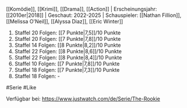 
[[Komödie]], [[Krimi]], [[Drama]], [[Action]] | Erscheinungsjahr: [[2010er|2018]] | Geschaut: 2022-2025 | Schauspieler: [[Nathan Fillion]], [[Melissa O'Neil]], [[Alyssa Diaz]], [[Eric Winter]]

1. Staffel 20 Folgen: [[7 Punkte|7,5]]/10 Punkte
2. Staffel 20 Folgen: [[7 Punkte|7,8]]/10 Punkte
3. Staffel 14 Folgen: [[8 Punkte|8,2]]/10 Punkte
4. Staffel 22 Folgen: [[8 Punkte|8,6]]/10 Punkte
5. Staffel 22 Folgen: [[8 Punkte|8,4]]/10 Punkte
6. Staffel 10 Folgen: [[7 Punkte|7,8]]/10 Punkte
7. Staffel 18 Folgen: [[7 Punkte|7,3]]/10 Punkte
8. Staffel 18 Folgen: -


#Serie #Like

Verfügbar bei: https://www.justwatch.com/de/Serie/The-Rookie